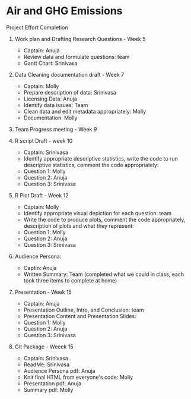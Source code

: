 # Air and GHG Emissions

Project Effort Completion

1. Work plan and Drafting Research Questions - Week 5   
    * Captain: Anuja  
    * Review data and formulate questions: team  
    * Gantt Chart: Srinivasa   
  
2. Data Cleaning documentation draft - Week 7  
    * Captain: Molly  
    * Prepare description of data: Srinivasa  
    * Licensing Data: Anuja  
    * Identify data issues: Team   
    * Clean data and edit metadata appropriately: Molly  
    * Documentation: Molly  
  
3. Team Progress meeting - Week 9  

4. R script Draft - week 10  
    * Captain: Srinivasa  
    * Identify appropriate descriptive statistics, write the code to run descriptive statistics, comment the code appropriately:
    * Question 1: Molly
    * Question 2: Anuja
    * Question 3: Srinivasa
  
5. R Plot Draft - Week 12  
    * Captain: Molly  
    * Identify appropriate visual depiction for each question: team  
    * Write the code to produce plots, comment the code appropriately, description of plots and what they represent: 
    * Question 1: Molly
    * Question 2: Anuja
    * Question 3: Srinivasa    

9. Audience Persona: 
    * Captin: Anuja  
    * Written Summary: Team  (completed what we could in class, each took three items to complete at home)

7. Presentation - Week 15    
    * Captain: Anuja  
    * Presentation Outline, Intro, and Conclusion: team  
    * Presentation Content and Presentation Slides: 
    * Question 1: Molly
    * Question 2: Anuja
    * Question 3: Srinivasa 
  
8. Git Package - Weeek 15        
    * Captain: Srinivasa     
    * ReadMe: Srinivasa
    * Audience Persona pdf: Anuja
    * Knit final HTML from everyone's code: Molly  
    * Presentation pdf: Anuja
    * Summary pdf: Molly

